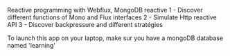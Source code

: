 Reactive programming with Webflux, MongoDB reactive
1 - Discover different functions of Mono and Flux interfaces
2 - Simulate Http reactive API
3 - Discover backpressure and different stratégies

To launch this app on your laptop, make sur you have a mongoDB database named 'learning' 

